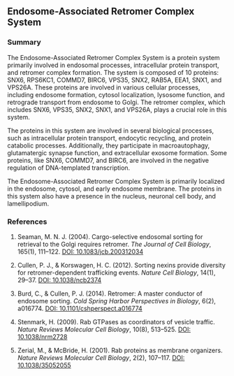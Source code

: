 ## Endosome-Associated Retromer Complex System

### Summary

The Endosome-Associated Retromer Complex System is a protein system primarily involved in endosomal processes, intracellular protein transport, and retromer complex formation. The system is composed of 10 proteins: SNX6, RPS6KC1, COMMD7, BIRC6, VPS35, SNX2, RAB5A, EEA1, SNX1, and VPS26A. These proteins are involved in various cellular processes, including endosome formation, cytosol localization, lysosome function, and retrograde transport from endosome to Golgi. The retromer complex, which includes SNX6, VPS35, SNX2, SNX1, and VPS26A, plays a crucial role in this system.

The proteins in this system are involved in several biological processes, such as intracellular protein transport, endocytic recycling, and protein catabolic processes. Additionally, they participate in macroautophagy, glutamatergic synapse function, and extracellular exosome formation. Some proteins, like SNX6, COMMD7, and BIRC6, are involved in the negative regulation of DNA-templated transcription.

The Endosome-Associated Retromer Complex System is primarily localized in the endosome, cytosol, and early endosome membrane. The proteins in this system also have a presence in the nucleus, neuronal cell body, and lamellipodium.

### References

1. Seaman, M. N. J. (2004). Cargo-selective endosomal sorting for retrieval to the Golgi requires retromer. *The Journal of Cell Biology*, 165(1), 111–122. [DOI: 10.1083/jcb.200312034](https://doi.org/10.1083/jcb.200312034)

2. Cullen, P. J., & Korswagen, H. C. (2012). Sorting nexins provide diversity for retromer-dependent trafficking events. *Nature Cell Biology*, 14(1), 29–37. [DOI: 10.1038/ncb2374](https://doi.org/10.1038/ncb2374)

3. Burd, C., & Cullen, P. J. (2014). Retromer: A master conductor of endosome sorting. *Cold Spring Harbor Perspectives in Biology*, 6(2), a016774. [DOI: 10.1101/cshperspect.a016774](https://doi.org/10.1101/cshperspect.a016774)

4. Stenmark, H. (2009). Rab GTPases as coordinators of vesicle traffic. *Nature Reviews Molecular Cell Biology*, 10(8), 513–525. [DOI: 10.1038/nrm2728](https://doi.org/10.1038/nrm2728)

5. Zerial, M., & McBride, H. (2001). Rab proteins as membrane organizers. *Nature Reviews Molecular Cell Biology*, 2(2), 107–117. [DOI: 10.1038/35052055](https://doi.org/10.1038/35052055)